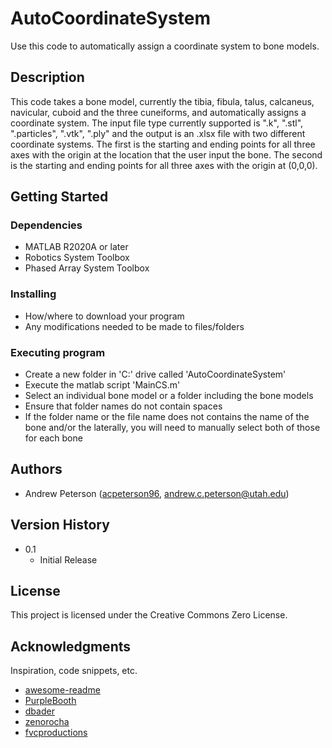 # AutoCoordinateSystem

Use this code to automatically assign a coordinate system to bone models.

## Description

This code takes a bone model, currently the tibia, fibula, talus, calcaneus, navicular, cuboid and the three cuneiforms, and automatically assigns a coordinate system. The input file type currently supported is ".k", ".stl", ".particles", ".vtk", ".ply" and the output is an .xlsx file with two different coordinate systems. The first is the starting and ending points for all three axes with the origin at the location that the user input the bone. The second is the starting and ending points for all three axes with the origin at (0,0,0).

## Getting Started

### Dependencies

* MATLAB R2020A or later
* Robotics System Toolbox
* Phased Array System Toolbox

### Installing

* How/where to download your program
* Any modifications needed to be made to files/folders

### Executing program

* Create a new folder in 'C:' drive called 'AutoCoordinateSystem'
* Execute the matlab script 'MainCS.m'
* Select an individual bone model or a folder including the bone models
* Ensure that folder names do not contain spaces
* If the folder name or the file name does not contains the name of the bone and/or the laterally, you will need to manually select both of those for each bone

## Authors

* Andrew Peterson ([acpeterson96](https://github.com/acpeterson96), andrew.c.peterson@utah.edu)

## Version History

* 0.1
    * Initial Release

## License

This project is licensed under the Creative Commons Zero License.

## Acknowledgments

Inspiration, code snippets, etc.
* [awesome-readme](https://github.com/matiassingers/awesome-readme)
* [PurpleBooth](https://gist.github.com/PurpleBooth/109311bb0361f32d87a2)
* [dbader](https://github.com/dbader/readme-template)
* [zenorocha](https://gist.github.com/zenorocha/4526327)
* [fvcproductions](https://gist.github.com/fvcproductions/1bfc2d4aecb01a834b46)
